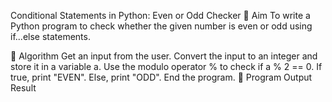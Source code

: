 Conditional Statements in Python: Even or Odd Checker
🎯 Aim
To write a Python program to check whether the given number is even or odd using if...else statements.

🧠 Algorithm
Get an input from the user.
Convert the input to an integer and store it in a variable a.
Use the modulo operator % to check if a % 2 == 0.
If true, print "EVEN".
Else, print "ODD".
End the program.
🧾 Program
Output
Result
